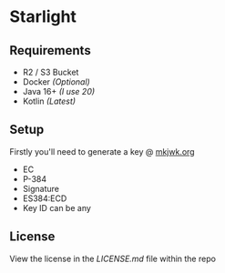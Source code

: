 # Starlight

## Requirements

- R2 / S3 Bucket
- Docker *(Optional)*
- Java 16+ *(I use *20*)*
- Kotlin *(Latest)*

## Setup

Firstly you'll need to generate a key @ [mkjwk.org](https://mkjwk.org/)
- EC
- P-384
- Signature
- ES384:ECD
- Key ID can be any


## License

View the license in the *LICENSE.md* file within the repo